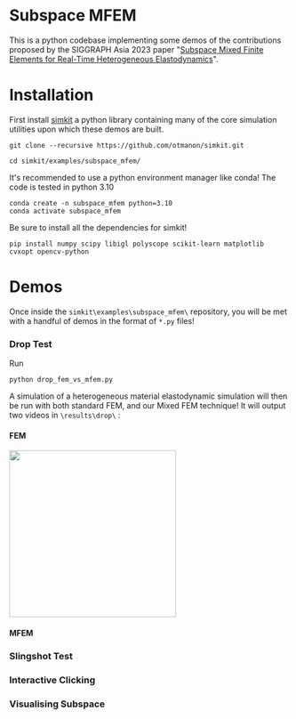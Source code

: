 
# Subspace MFEM

This is a python codebase implementing some demos of the contributions proposed by the SIGGRAPH Asia 2023 paper "[Subspace Mixed Finite Elements for Real-Time Heterogeneous Elastodynamics](https://www.dgp.toronto.edu/projects/subspace-mfem/)".


# Installation
First install [simkit](https://github.com/otmanon/simkit.git) a python library containing many of the core simulation utilities upon which these demos are built.
```
git clone --recursive https://github.com/otmanon/simkit.git

cd simkit/examples/subspace_mfem/
```


It's recommended to use a python environment manager like conda! The code is tested in python 3.10

```
conda create -n subspace_mfem python=3.10
conda activate subspace_mfem
```

Be sure to install all the dependencies for simkit!

```
pip install numpy scipy libigl polyscope scikit-learn matplotlib cvxopt opencv-python
```

# Demos
Once inside the `simkit\examples\subspace_mfem\` repository, you will be met with a handful of demos in the format of `*.py` files!

### Drop Test
Run 
```
python drop_fem_vs_mfem.py
```

A simulation of a heterogeneous material elastodynamic simulation will then be run with both standard FEM, and our Mixed FEM technique!
It will output two videos in `\results\drop\` :

#### FEM
<img src="https://github.com/otmanon/simkit/blob/main/examples/subspace_mfem/results/drop/crab_fem.gif" width="300">
<!-- 
 ![Demo](https://github.com/otmanon/simkit/blob/main/examples/subspace_mfem/results/drop/crab_fem.gif) -->

#### MFEM

### Slingshot Test

### Interactive Clicking 

### Visualising Subspace
